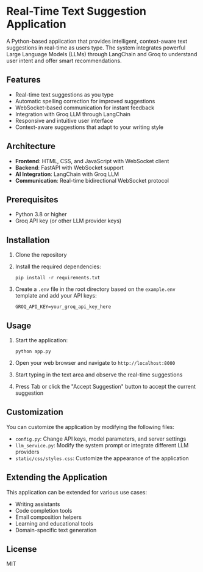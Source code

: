 # Real-Time Text Suggestion Application

A Python-based application that provides intelligent, context-aware text suggestions in real-time as users type. The system integrates powerful Large Language Models (LLMs) through LangChain and Groq to understand user intent and offer smart recommendations.

## Features

- Real-time text suggestions as you type
- Automatic spelling correction for improved suggestions
- WebSocket-based communication for instant feedback
- Integration with Groq LLM through LangChain
- Responsive and intuitive user interface
- Context-aware suggestions that adapt to your writing style

## Architecture

- **Frontend**: HTML, CSS, and JavaScript with WebSocket client
- **Backend**: FastAPI with WebSocket support
- **AI Integration**: LangChain with Groq LLM
- **Communication**: Real-time bidirectional WebSocket protocol

## Prerequisites

- Python 3.8 or higher
- Groq API key (or other LLM provider keys)

## Installation

1. Clone the repository

2. Install the required dependencies:
   ```
   pip install -r requirements.txt
   ```

3. Create a `.env` file in the root directory based on the `example.env` template and add your API keys:
   ```
   GROQ_API_KEY=your_groq_api_key_here
   ```

## Usage

1. Start the application:
   ```
   python app.py
   ```

2. Open your web browser and navigate to `http://localhost:8000`

3. Start typing in the text area and observe the real-time suggestions

4. Press Tab or click the "Accept Suggestion" button to accept the current suggestion

## Customization

You can customize the application by modifying the following files:

- `config.py`: Change API keys, model parameters, and server settings
- `llm_service.py`: Modify the system prompt or integrate different LLM providers
- `static/css/styles.css`: Customize the appearance of the application

## Extending the Application

This application can be extended for various use cases:

- Writing assistants
- Code completion tools
- Email composition helpers
- Learning and educational tools
- Domain-specific text generation

## License

MIT